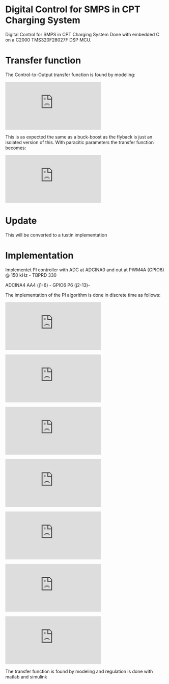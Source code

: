# Digital Control for SMPS in CPT Charging System


Digital Control for SMPS in CPT Charging System
Done with embedded C on a C2000 TMS320F28027F DSP MCU.

# Transfer function
The Control-to-Output transfer function is found by modeling:

![first equation](https://latex.codecogs.com/gif.latex?G_%7Bvd%7D%3D%5Cfrac%7BV%20%5Cleft%28R-%5Cfrac%7BDL%7D%7BD%27%5E2%7Ds%20%5Cright%29%7D%7BLRCs%5E2&plus;Ls&plus;RD%27%5E2%7D)

This is as expected the same as a buck-boost as the flyback is just an isolated version of this. With paracitic parameters the transfer function becomes:

![first equation](https://latex.codecogs.com/gif.latex?G_%7Bvd%7D%3D%5Cfrac%7BV_%7Bg%7D&plus;V-%5Cfrac%7BR_L&plus;Ls%7D%7BD%27%7DI_L%7D%7BD%27%20%5Cleft%28%5Cleft%28%5Cfrac%7BLC%7D%7BD%27%5E2%7D%20%5Cright%29s%5E2&plus;%20%5Cleft%28%5Cfrac%7BR_LC&plus;L/R%7D%7BD%27%5E2%7D%20%5Cright%29s&plus;%20%5Cleft%281&plus;%5Cfrac%7BR_L/R%7D%7BD%27%5E2%7D%20%5Cright%29%20%5Cright%29%7D)

# Update
This will be converted to a tustin implementation

# Implementation 
Implementet PI controller with ADC at ADCINA0 and out at PWM4A (GPIO6) @ 150 kHz - TBPRD 330

ADCINA4 AA4 (j1-6) -
GPIO6 P6 (j2-13)-

The implementation of the PI algorithm is done in discrete time as follows: 

![first equation](http://latex.codecogs.com/gif.latex?%5Cfrac%7Bu%28s%29%7D%7Be%28s%29%7D%3DK_%7Bp%7D%5Cleft%20%28%201&plus;%5Cfrac%7B1%7D%7BT_%7Bi%7Ds%7D%20%5Cright%20%29)

![secound equation](http://latex.codecogs.com/gif.latex?u%28s%29%3DK_%7Bp%7D%5Cleft%20%5B%20e%28t%29&plus;%5Cfrac%7B1%7D%7BT_%7Bi%7D%7D%5Cint_%7B0%7D%5E%7Bt%7De%28t%29%20dt%20%5Cright%20%5D)

![](http://latex.codecogs.com/gif.latex?u%28k%29%3DK_%7Bp%7D%5Cleft%20%5B%20e%28k%29%20%5Cfrac%7B1%7D%7BT_%7Bi%7D%20%7D%20%5Csum_%7Bn%3D0%7D%5E%7Bk%7D%20e%28n%29%20T_%7Bs%7D%5Cright%20%5D)

![](http://latex.codecogs.com/gif.latex?u%28k-1%29%3DK_%7Bp%7D%5Cleft%20%5B%20e%28k-1%29%20%5Cfrac%7B1%7D%7BT_%7Bi%7D%20%7D%20%5Csum_%7Bn%3D0%7D%5E%7Bk-1%7D%20e%28n%29%20T_%7Bs%7D%5Cright%20%5D)

![](http://latex.codecogs.com/gif.latex?%5CDelta%20u%28k%29%3Du%28k%29-u%28k-1%29%3DK_%7Bp%7D%5Cleft%20%5B%20e%28k%29-e%28k-1%29%20%5Cright%20%5D%20&plus;%20K_%7Bp%7D%20%5Cfrac%7BT_%7Bs%7D%7D%7BT_%7Bi%7D%7De%28k%29)

![](http://latex.codecogs.com/gif.latex?u%28k%29%3Du%28k-1%29&plus;%5CDelta%20u%28k%29)

![](http://latex.codecogs.com/gif.latex?%3Du%28k-1%29&plus;K_%7Bp%7D%281&plus;%5Cfrac%7BT_%7Bs%7D%7D%7BT_%7Bi%7D%7D%29e%28k%29&plus;K_%7Bp%7De%28k-1%29)

The transfer function is found by modeling and regulation is done with matlab and simulink

